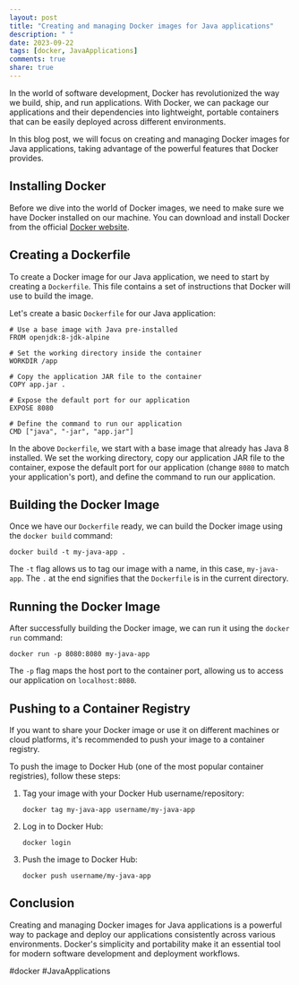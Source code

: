 ```yaml
---
layout: post
title: "Creating and managing Docker images for Java applications"
description: " "
date: 2023-09-22
tags: [docker, JavaApplications]
comments: true
share: true
---
```


In the world of software development, Docker has revolutionized the way we build, ship, and run applications. With Docker, we can package our applications and their dependencies into lightweight, portable containers that can be easily deployed across different environments.

In this blog post, we will focus on creating and managing Docker images for Java applications, taking advantage of the powerful features that Docker provides.

## Installing Docker

Before we dive into the world of Docker images, we need to make sure we have Docker installed on our machine. You can download and install Docker from the official [Docker website](https://www.docker.com/get-started).

## Creating a Dockerfile

To create a Docker image for our Java application, we need to start by creating a `Dockerfile`. This file contains a set of instructions that Docker will use to build the image.

Let's create a basic `Dockerfile` for our Java application:

```
# Use a base image with Java pre-installed
FROM openjdk:8-jdk-alpine

# Set the working directory inside the container
WORKDIR /app

# Copy the application JAR file to the container
COPY app.jar .

# Expose the default port for our application
EXPOSE 8080

# Define the command to run our application
CMD ["java", "-jar", "app.jar"]
```

In the above `Dockerfile`, we start with a base image that already has Java 8 installed. We set the working directory, copy our application JAR file to the container, expose the default port for our application (change `8080` to match your application's port), and define the command to run our application.

## Building the Docker Image

Once we have our `Dockerfile` ready, we can build the Docker image using the `docker build` command:

```shell
docker build -t my-java-app .
```

The `-t` flag allows us to tag our image with a name, in this case, `my-java-app`. The `.` at the end signifies that the `Dockerfile` is in the current directory.

## Running the Docker Image

After successfully building the Docker image, we can run it using the `docker run` command:

```shell
docker run -p 8080:8080 my-java-app
```

The `-p` flag maps the host port to the container port, allowing us to access our application on `localhost:8080`.

## Pushing to a Container Registry

If you want to share your Docker image or use it on different machines or cloud platforms, it's recommended to push your image to a container registry.

To push the image to Docker Hub (one of the most popular container registries), follow these steps:

1. Tag your image with your Docker Hub username/repository:

   ```shell
   docker tag my-java-app username/my-java-app
   ```

2. Log in to Docker Hub:

   ```shell
   docker login
   ```

3. Push the image to Docker Hub:

   ```shell
   docker push username/my-java-app
   ```

## Conclusion

Creating and managing Docker images for Java applications is a powerful way to package and deploy our applications consistently across various environments. Docker's simplicity and portability make it an essential tool for modern software development and deployment workflows.

#docker #JavaApplications